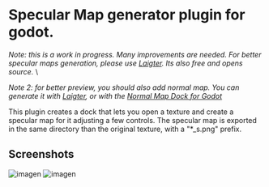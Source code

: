 # Specular Map generator plugin for godot. 

*Note: this is a work in progress. Many improvements are needed. For better specular maps generation, please use [Laigter](https://azagaya.itch.io/laigter). Its also free and opens source.* \\

*Note 2: for better preview, you should also add normal map. You can generate it with [Laigter](https://azagaya.itch.io/laigter), or with the [Normal Map Dock for Godot](https://github.com/azagaya/godot_normalMap_generator)*

This plugin creates a dock that lets you open a texture and create a specular map for it adjusting a few controls. The specular map is exported in the same directory than the original texture, with a "*_s.png" prefix.

## Screenshots

![imagen](https://user-images.githubusercontent.com/46932830/61561568-b1904c00-aa45-11e9-9953-b165711936ba.png)
![imagen](https://user-images.githubusercontent.com/46932830/61561581-b9e88700-aa45-11e9-9de2-44b7eb63992a.png)
